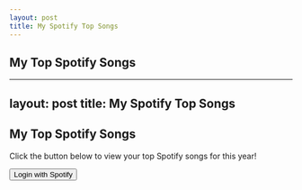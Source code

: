 ```yaml
---
layout: post
title: My Spotify Top Songs
---
```


## My Top Spotify Songs
---
layout: post
title: My Spotify Top Songs
---

## My Top Spotify Songs

<p>Click the button below to view your top Spotify songs for this year!</p>

<button id="loginButton">Login with Spotify</button>

<div id="topSongs"></div>

<script>
  document.getElementById('loginButton').addEventListener('click', function() {
    // Redirect to Spotify login
    var client_id = '029941bb0f4b47768c899b25819fa09d';
    var redirect_uri = 'https://amenti4k.github.io/2023/08/16/Top-Songs.html'; // Make sure this matches your Jekyll page URL
    var scopes = 'user-top-read'; // Requesting permission to read user's top tracks
    var url = 'https://accounts.spotify.com/authorize?response_type=code&client_id=' + client_id + 
              '&scope=' + encodeURIComponent(scopes) + 
              '&redirect_uri=' + encodeURIComponent(redirect_uri);
    window.location = url;
  });

  // Check for Spotify authorization code in the URL
  var urlParams = new URLSearchParams(window.location.search);
  var code = urlParams.get('code');
  if (code) {
    // You have the authorization code, so you can now request the access token.

    fetch('https://top-albums-7afbbed9dee6.herokuapp.com/exchange', { // Adjust this URL if needed
      method: 'POST',
      headers: { 'Content-Type': 'application/json' },
      body: JSON.stringify({ code: code }),
    })
      .then(response => response.json())
      .then(data => {
        // Use the access token to fetch the top songs
        var accessToken = data.access_token;
        fetch('https://api.spotify.com/v1/me/top/tracks?time_range=medium_term', {
          headers: { 'Authorization': 'Bearer ' + accessToken },
        })
          .then(response => response.json())
          .then(data => {
            // Display the top songs
            var topSongsDiv = document.getElementById('topSongs');
            data.items.forEach(track => {
              topSongsDiv.innerHTML += '<p>' + track.name + ' by ' + track.artists[0].name + '</p>';
            });
          });
      });
  }
</script>
